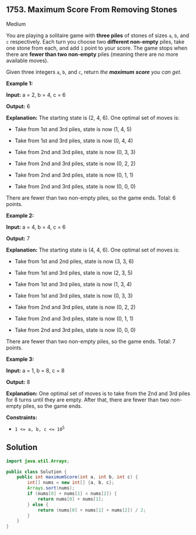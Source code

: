 ## 1753\. Maximum Score From Removing Stones

Medium

You are playing a solitaire game with **three piles** of stones of sizes `a`, `b`, and `c` respectively. Each turn you choose two **different non-empty** piles, take one stone from each, and add `1` point to your score. The game stops when there are **fewer than two non-empty** piles (meaning there are no more available moves).

Given three integers `a`, `b`, and `c`, return _the_ **_maximum_** _**score** you can get._

**Example 1:**

**Input:** a = 2, b = 4, c = 6

**Output:** 6

**Explanation:** The starting state is (2, 4, 6). One optimal set of moves is: 

- Take from 1st and 3rd piles, state is now (1, 4, 5) 

- Take from 1st and 3rd piles, state is now (0, 4, 4) 

- Take from 2nd and 3rd piles, state is now (0, 3, 3) 

- Take from 2nd and 3rd piles, state is now (0, 2, 2) 

- Take from 2nd and 3rd piles, state is now (0, 1, 1) 

- Take from 2nd and 3rd piles, state is now (0, 0, 0) 
  
There are fewer than two non-empty piles, so the game ends. Total: 6 points.

**Example 2:**

**Input:** a = 4, b = 4, c = 6

**Output:** 7

**Explanation:** The starting state is (4, 4, 6). One optimal set of moves is: 

- Take from 1st and 2nd piles, state is now (3, 3, 6) 

- Take from 1st and 3rd piles, state is now (2, 3, 5) 

- Take from 1st and 3rd piles, state is now (1, 3, 4) 

- Take from 1st and 3rd piles, state is now (0, 3, 3) 

- Take from 2nd and 3rd piles, state is now (0, 2, 2) 

- Take from 2nd and 3rd piles, state is now (0, 1, 1) 

- Take from 2nd and 3rd piles, state is now (0, 0, 0) 
  
There are fewer than two non-empty piles, so the game ends. Total: 7 points.

**Example 3:**

**Input:** a = 1, b = 8, c = 8

**Output:** 8

**Explanation:** One optimal set of moves is to take from the 2nd and 3rd piles for 8 turns until they are empty. After that, there are fewer than two non-empty piles, so the game ends.

**Constraints:**

*   <code>1 <= a, b, c <= 10<sup>5</sup></code>

## Solution

```java
import java.util.Arrays;

public class Solution {
    public int maximumScore(int a, int b, int c) {
        int[] nums = new int[] {a, b, c};
        Arrays.sort(nums);
        if (nums[0] + nums[1] < nums[2]) {
            return nums[0] + nums[1];
        } else {
            return (nums[0] + nums[1] + nums[2]) / 2;
        }
    }
}
```